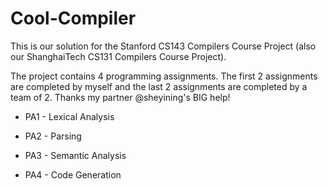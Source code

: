 # Cool-Compiler

This is our solution for the Stanford CS143 Compilers Course Project (also our ShanghaiTech CS131 Compilers Course Project).

The project contains 4 programming assignments. The first 2 assignments are completed by myself and the last 2 assignments are completed by a team of 2. Thanks my partner @sheyining's BIG help!

- PA1 - Lexical Analysis

- PA2 - Parsing

- PA3 - Semantic Analysis

- PA4 - Code Generation
